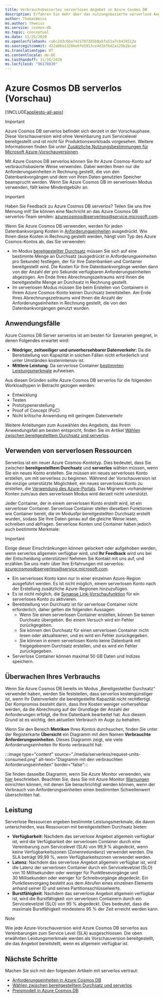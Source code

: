 ```yaml
---
title: Verbrauchsbasiertes serverloses Angebot in Azure Cosmos DB
description: Erfahren Sie mehr über das nutzungsbasierte serverlose Angebot für Azure Cosmos DB.
author: ThomasWeiss
ms.author: thweiss
ms.service: cosmos-db
ms.topic: conceptual
ms.date: 11/25/2020
ms.openlocfilehash: cabc243c6ba74217873b5b0a5fa51a7cb410512e
ms.sourcegitcommit: d22a86a1329be8fd1913ce4d1bfbd2a125b2bcae
ms.translationtype: HT
ms.contentlocale: de-DE
ms.lasthandoff: 11/26/2020
ms.locfileid: "96170830"
---
```

# <a name="azure-cosmos-db-serverless-preview"></a>Azure Cosmos DB serverlos (Vorschau)
[!INCLUDE[appliesto-all-apis](includes/appliesto-all-apis.md)]

> [!IMPORTANT]
> Azure Cosmos DB serverlos befindet sich derzeit in der Vorschauphase. Diese Vorschauversion wird ohne Vereinbarung zum Servicelevel bereitgestellt und ist nicht für Produktionsworkloads vorgesehen. Weitere Informationen finden Sie unter [Zusätzliche Nutzungsbestimmungen für Microsoft Azure-Vorschauversionen](https://azure.microsoft.com/support/legal/preview-supplemental-terms/).

Mit Azure Cosmos DB serverlos können Sie Ihr Azure Cosmos-Konto auf verbrauchsbasierte Weise verwenden. Dabei werden Ihnen nur die Anforderungseinheiten in Rechnung gestellt, die von den Datenbankvorgängen und dem von Ihren Daten genutzten Speicher beansprucht werden. Wenn Sie Azure Cosmos DB im serverlosen Modus verwenden, fällt keine Mindestgebühr an.

> [!IMPORTANT] 
> Haben Sie Feedback zu Azure Cosmos DB serverlos? Teilen Sie uns Ihre Meinung mit! Sie können eine Nachricht an das Azure Cosmos DB serverlos-Team senden: [azurecosmosdbserverless@service.microsoft.com](mailto:azurecosmosdbserverless@service.microsoft.com).

Wenn Sie Azure Cosmos DB verwenden, werden für jeden Datenbankvorgang Kosten in [Anforderungseinheiten](request-units.md) ausgedrückt. Wie Ihnen diese Kosten in Rechnung gestellt werden, hängt vom Typ des Azure Cosmos-Kontos ab, das Sie verwenden:

- Im Modus [bereitgestellter Durchsatz](set-throughput.md) müssen Sie sich auf eine bestimmte Menge an Durchsatz (ausgedrückt in Anforderungseinheiten pro Sekunde) festlegen, der für Ihre Datenbanken und Container bereitgestellt wird. Die Kosten für Ihre Datenbankvorgänge werden dann von der Anzahl der pro Sekunde verfügbaren Anforderungseinheiten abgezogen. Am Ende Ihres Abrechnungszeitraums wird Ihnen die bereitgestellte Menge an Durchsatz in Rechnung gestellt.
- Im serverlosen Modus müssen Sie beim Erstellen von Containern in Ihrem Azure Cosmos-Konto keinen Durchsatz bereitstellen. Am Ende Ihres Abrechnungszeitraums wird Ihnen die Anzahl der Anforderungseinheiten in Rechnung gestellt, die von den Datenbankvorgängen genutzt wurden.

## <a name="use-cases"></a>Anwendungsfälle

Azure Cosmos DB Server serverlos ist am besten für Szenarien geeignet, in denen Folgendes erwartet wird:

- **Niedriger, zeitweiliger und unvorhersehbarer Datenverkehr:** Da die Bereitstellung von Kapazität in solchen Fällen nicht erforderlich und unter Umständen kostenintensiv ist.
- **Mittlere Leistung**: Da serverlose Container [bestimmten Leistungsmerkmale](#performance) aufweisen.

Aus diesen Gründen sollte Azure Cosmos DB serverlos für die folgenden Workloadtypen in Betracht gezogen werden:

- Entwicklung
- Testen
- Prototypenerstellung
- Proof of Concept (PoC)
- Nicht kritische Anwendung mit geringem Datenverkehr

Weitere Anleitungen zum Auswählen des Angebots, das Ihrem Anwendungsfall am besten entspricht, finden Sie im Artikel [Wählen zwischen bereitgestelltem Durchsatz und serverlos](throughput-serverless.md).

## <a name="using-serverless-resources"></a>Verwenden von serverlosen Ressourcen

Serverlos ist ein neuer Azure Cosmos-Kontotyp. Dies bedeutet, dass Sie zwischen **bereitgestelltem Durchsatz** und **serverlos** wählen müssen, wenn Sie ein neues Konto erstellen. Sie müssen ein neues serverloses Konto erstellen, um mit serverless zu beginnen. Während der Vorschauversion ist die einzige unterstützte Möglichkeit, ein neues serverloses Konto zu erstellen, die [Verwendung des Azure-Portals](create-cosmosdb-resources-portal.md). Das Migrieren vorhandener Konten zum/aus dem serverlosen Modus wird derzeit nicht unterstützt.

Jeder Container, der in einem serverlosen Konto erstellt wird, ist ein serverloser Container. Serverlose Container stellen dieselben Funktionen wie Container bereit, die im Modusfpr bereitgestellten Durchsatz erstellt wurden, sodass Sie Ihre Daten genau auf die gleiche Weise lesen, schreiben und abfragen. Serverlose Konten und Container haben jedoch auch bestimmte Merkmale:

> [!IMPORTANT]
> Einige dieser Einschränkungen können gelockert oder aufgehoben werden, wenn serverlos allgemein verfügbar wird, und **Ihr Feedback** wird uns bei der Entscheidung unterstützen! Nehmen Sie Kontakt mit uns auf, und erzählen Sie uns mehr über Ihre Erfahrungen mit serverlos: [azurecosmosdbserverless@service.microsoft.com](mailto:azurecosmosdbserverless@service.microsoft.com).

- Ein serverloses Konto kann nur in einer einzelnen Azure-Region ausgeführt werden. Es ist nicht möglich, einem serverlosen Konto nach der Erstellung zusätzliche Azure-Regionen hinzuzufügen.
- Es ist nicht möglich, die [Synapse Link-Vorschaufunktion](synapse-link.md) für ein serverloses Konto zu aktivieren.
- Bereitstellung von Durchsatz ist für serverlose Container nicht erforderlich, daher gelten die folgenden Aussagen:
    - Wenn Sie einen serverlosen Container erstellen, können Sie keinen Durchsatz übergeben. Bei einem Versuch wird ein Fehler zurückgegeben.
    - Sie können den Durchsatz für einen serverlosen Container nicht lesen oder aktualisieren, und es wird ein Fehler zurückgegeben.
    - Sie können in einem serverlosen Konto keine Datenbank mit freigegebenem Durchsatz erstellen, und es wird ein Fehler zurückgegeben.
- Serverlose Container können maximal 50 GB Daten und Indizes speichern.

## <a name="monitoring-your-consumption"></a>Überwachen Ihres Verbrauchs

Wenn Sie Azure Cosmos DB bereits im Modus „Bereitgestellter Durchsatz“ verwendet haben, werden Sie feststellen, dass serverlos kostengünstiger ist, wenn Ihr Datenverkehr die bereitgestellte Kapazität nicht rechtfertigt. Der Kompromiss besteht darin, dass Ihre Kosten weniger vorhersehbar werden, da die Abrechnung auf der Grundlage der Anzahl der Anforderungen erfolgt, die Ihre Datenbank bearbeitet hat. Aus diesem Grund ist es wichtig, den aktuellen Verbrauch im Auge zu behalten.

Wenn Sie den Bereich **Metriken** Ihres Kontos durchsuchen, finden Sie unter der Registerkarte **Übersicht** ein Diagramm mit dem Namen **Verbrauchte Anforderungseinheiten**. Dieses Diagramm zeigt, wie viele Anforderungseinheiten Ihr Konto verbraucht hat:

:::image type="content" source="./media/serverless/request-units-consumed.png" alt-text="Diagramm mit den verbrauchten Anforderungseinheiten" border="false":::

Sie finden dasselbe Diagramm, wenn Sie Azure Monitor verwenden, wie [hier](monitor-request-unit-usage.md) beschrieben. Beachten Sie, dass Sie mit Azure Monitor [Warnungen](../azure-monitor/platform/alerts-metric-overview.md) einrichten können, mit denen Sie benachrichtigt werden können, wenn der Verbrauch von Anforderungseinheiten einen bestimmten Schwellenwert überschritten hat.

## <a name="performance"></a><a id="performance"></a>Leistung

Serverlose Ressourcen ergeben bestimmte Leistungsmerkmale, die davon unterscheiden, was Ressourcen mit bereitgestelltem Durchsatz bieten:

- **Verfügbarkeit:** Nachdem das serverlose Angebot allgemein verfügbar ist, wird die Verfügbarkeit der serverlosen Container durch eine Vereinbarung zum Servicelevel (SLA) von 99,9 % abgedeckt, wenn keine Verfügbarkeitszonen (Zonenredundanz) verwendet werden. Die SLA beträgt 99,99 %, wenn Verfügbarkeitszonen verwendet werden.
- **Latenz**: Nachdem das serverlose Angebot allgemein verfügbar ist, wird die Latenz der serverlosen Container durch ein Servicelevelziel (SLO) von 10 Millisekunden oder weniger für Punktlesevorgänge und 30 Millisekunden oder weniger für Schreibvorgänge abgedeckt. Ein Punktlesevorgang besteht aus dem Abrufen eines einzelnen Elements anhand seiner ID und seines Partitionsschlüsselwerts.
- **Burstfähigkeit**: Nachdem das serverlose Angebot allgemein verfügbar ist, wird die Burstfähigkeit von serverlosen Containern durch ein Servicelevelziel (SLO) von 95 % abgedeckt. Dies bedeutet, dass die maximale Burstfähigkeit mindestens 95 % der Zeit erreicht werden kann.

> [!NOTE]
> Wie jede Azure-Vorschauversion wird Azure Cosmos DB serverlos aus Vereinbarungen zum Service Level (SLA) ausgeschlossen. Die oben erwähnten Leistungsmerkmale werden als Vorschauversion bereitgestellt, die das Angebot bereitstellt, wenn es allgemein verfügbar ist.

## <a name="next-steps"></a>Nächste Schritte

Machen Sie sich mit den folgenden Artikeln mit serverlos vertraut:

- [Anforderungseinheiten in Azure Cosmos DB](request-units.md)
- [Wählen zwischen bereitgestelltem Durchsatz und serverlos](throughput-serverless.md)
- [Preismodell in Azure Cosmos DB](how-pricing-works.md)
